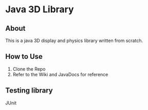 # Java 3D Library

## About
This is a java 3D display and physics library written from scratch.

## How to Use

1. Clone the Repo
2. Refer to the Wiki and JavaDocs for reference

## Testing library
JUnit